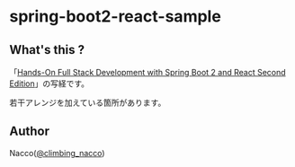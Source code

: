 # spring-boot2-react-sample 

## What's this ?

「[Hands-On Full Stack Development with Spring Boot 2 and React Second Edition](https://www.packtpub.com/web-development/hands-full-stack-development-spring-boot-2-and-react-second-edition)」の写経です。

若干アレンジを加えている箇所があります。

## Author
Nacco([@climbing_nacco](https://twitter.com/climbing_nacco))

